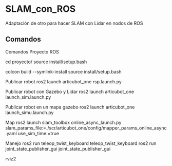 # SLAM_con_ROS
Adaptación de otro para hacer SLAM con Lidar en nodos de ROS


## Comandos

Comandos Proyecto ROS

cd proyecto/
source install/setup.bash


colcon build --symlink-install
source install/setup.bash


Publicar robot
ros2 launch articubot_one rsp.launch.py

Publicar robot con Gazebo y Lidar
ros2 launch articubot_one launch_sim.launch.py

Publicar robot en un mapa gazebo
ros2 launch articubot_one launch_simu.launch.py

Map
ros2 launch slam_toolbox online_async_launch.py slam_params_file:=./scr/articubot_one/config/mapper_params_online_async.yaml use_sim_time:=true


Manejo
ros2 run teleop_twist_keyboard teleop_twist_keyboard
ros2 run joint_state_publisher_gui joint_state_publisher_gui

rviz2
